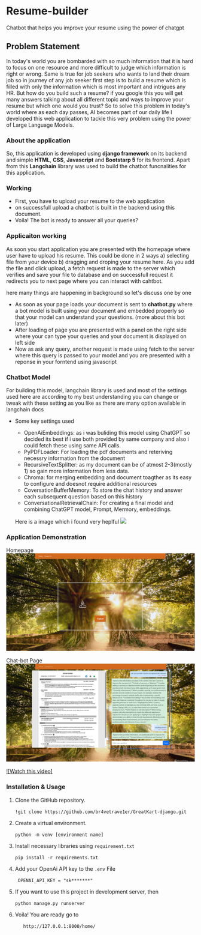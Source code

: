 # Resume-builder
Chatbot that helps you improve your resume using the power of chatgpt

## Problem Statement
In today's world you are bombarded with so much information that it is hard to focus on one resource and more difficult 
to judge which information is right or wrong. Same is true for job seekers who wants to land their dream job so in journey of 
any job seeker first step is to build a resume which is filled with only the information which is most important and intrigues
any HR. But how do you build such a resume? if you google this you will get many answers talking about all different
topic and ways to improve your resume but which one would you trust? So to solve this problem in today's world where as each
day passes, AI becomes part of our daily life I developed this web application to tackle this very problem using the power
of Large Language Models.

### About the application

So, this application is developed using **django framework** on its backend and simple **HTML**, **CSS**, **Javascript** and 
**Bootstarp 5** for its frontend. Apart from this **Langchain** library was used to build the chatbot funcnalities for this
application.

### Working
- First, you have to upload your resume to the web application
- on successfull upload a chatbot is built in the backend using this document.
- Voila! The bot is ready to answer all your queries?

### Applicaiton working
As soon you start application you are presented with the homepage where user have to upload his resume. This could be done
in 2 ways a) selecting file from your device b) dragging and droping your resume here. As you add the file and click upload,
a fetch request is made to the server which verifies and save your file to database and on successfull request it redirects
you to next page where you can interact with cahtbot.

here many things are happening in background so let's discuss one by one
- As soon as your page loads your document is sent to **chatbot.py** where a bot model is built using your document
  and embedded properly so that your model can understand your questions. (more about this bot later)
- After loading of page you are presented with a panel on the right side where your can type your queries and your document
  is displayed on left side
- Now as ask any query, another request is made using fetch to the server where this query is passed to your model and
  you are presented with a reponse in your forntend using javascript

### Chatbot Model
For building this model, langchain library is used and most of the settings used here are according to my best understanding
you can change or tweak with these setting as you like as there are many option available in langchain docs

- Some key settings used
  - OpenAiEmbeddings: as i was buliding this model using ChatGPT so decided its best if i use both provided by same company and
                     also i could fetch these using same API calls.
  - PyPDFLoader: For loading the pdf documents and reteriving necessry information from the document
  - RecursiveTextSplitter: as my document can be of atmost 2-3(mostly 1) so gain more information from less data.
  - Chroma: for merging embedding and document toagther as its easy to configure and doesnot require additional resources
  - CoversationBufferMemory: To store the chat history and answer each subsequent question based on this history
  - ConversationalRetrievalChain: For creating a final model and combining ChatGPT model, Prompt, Mermory, embeddings.

  Here is a image which i found very heplful
  <img src="https://img-blog.csdnimg.cn/04865f1f428741a0bf816d88c153fd01.png">


### Application Demonstration
  Homepage
  ![picture alt]( images/page-1.png )

  Chat-bot Page
  ![picture alt]( images/page-2.png )

  [![Watch this video]](https://drive.google.com/file/d/1c97vJA-Amh-PiQLhWuzdEgiQLdVvWul3/view?usp=drive_link)
### Installation & Usage
1. Clone the GitHub repository.
    ```
    !git clone https://github.com/br4vetrave1er/GreatKart-django.git
    ```
2. Create a virtual environment.
    ```
    python -m venv [environment name] 
   ```
3. Install necessary libraries using `requirement.txt`
    ```
    pip install -r requirements.txt
   ```
4. Add your OpenAi API key to the `.env` File
   ```
    OPENAI_API_KEY = "sk*******"
   ```
  
5. If you want to use this project in development server, then
    ```
    python manage.py runserver
    ```
6. Voila! You are ready go to
   ```
      http://127.0.0.1:8000/home/
   ```
 
 
